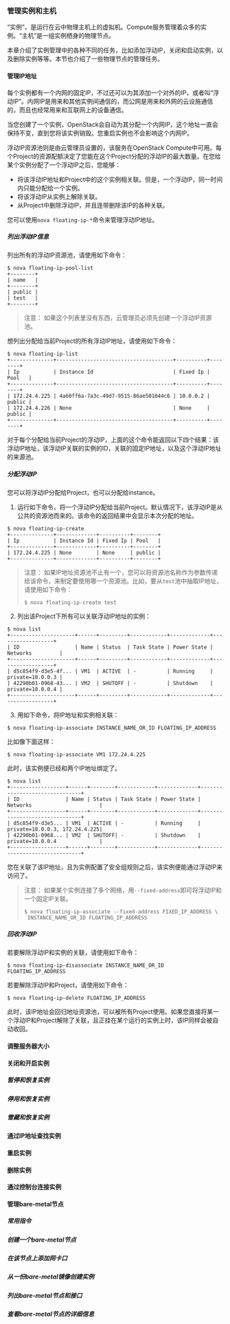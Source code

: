 ### 管理实例和主机

“实例”，是运行在云中物理主机上的虚拟机。Compute服务管理着众多的实例。“主机”是一组实例栖身的物理节点。

本章介绍了实例管理中的各种不同的任务，比如添加浮动IP，关闭和启动实例，以及删除实例等等。本节也介绍了一些物理节点的管理任务。

#### 管理IP地址

每个实例都有一个内网的固定IP，不过还可以为其添加一个对外的IP，或者叫“浮动IP”。内网IP是用来和其他实例间通信的，而公网是用来和外网的云设施通信的，而且也经常用来和互联网上的设备通信。

当您创建了一个实例，OpenStack会自动为其分配一个内网IP，这个地址一直会保持不变，直到您将该实例销毁。您重启实例也不会影响这个内网IP。

浮动IP资源池则是由云管理员设置的，该服务在OpenStack Compute中可用。每个Project的资源配额决定了您能在这个Project分配的浮动IP的最大数量。在您给某个实例分配了一个浮动IP之后，您能够：

- 将该浮动IP地址和Project中的这个实例相关联。但是，一个浮动IP，同一时间内只能分配给一个实例。
- 将该浮动IP从实例上解除关联。
- 从Project中删除浮动IP，并且连带删除该IP的各种关联。

您可以使用`nova floating-ip-*`命令来管理浮动IP地址。

##### 列出浮动IP信息

列出所有的浮动IP资源池，请使用如下命令：

```
$ nova floating-ip-pool-list
+--------+
| name   |
+--------+
| public |
| test   |
+--------+
```

>注意：
>如果这个列表里没有东西，云管理员必须先创建一个浮动IP资源池。

想列出分配给当前Project的所有浮动IP地址，请使用如下命令：

```
$ nova floating-ip-list
+--------------+--------------------------------------+----------+--------+
| Ip           | Instance Id                          | Fixed Ip | Pool   |
+--------------+--------------------------------------+----------+--------+
| 172.24.4.225 | 4a60ff6a-7a3c-49d7-9515-86ae501044c6 | 10.0.0.2 | public |
| 172.24.4.226 | None                                 | None     | public |
+--------------+--------------------------------------+----------+--------+
```

对于每个分配给当前Project的浮动IP，上面的这个命令能返回以下四个结果：该浮动IP地址，该浮动IP关联的实例的ID，关联的固定IP地址，以及这个浮动IP地址的来源池。

##### 分配浮动IP

您可以将浮动IP分配给Project，也可以分配给instance。

1. 运行如下命令，将一个浮动IP分配给当前Project。默认情况下，该浮动IP是从公共的资源池而来的。该命令的返回结果中会显示本次分配的地址。

```
$ nova floating-ip-create
+--------------+-------------+----------+--------+
| Ip           | Instance Id | Fixed Ip | Pool   |
+--------------+-------------+----------+--------+
| 172.24.4.225 | None        | None     | public |
+--------------+-------------+----------+--------+
```

>注意：
>如果IP地址资源池不止有一个，您可以将资源池名称作为参数传递给该命令，来制定要使用哪一个资源池。比如，要从`test`池中抽取IP地址，请使用如下命令：
>```
>$ nova floating-ip-create test
>```

2. 列出该Project下所有可以关联浮动IP地址的实例：

```
$ nova list
+---------------------+------+---------+------------+-------------+------------------+
| ID                  | Name | Status  | Task State | Power State | Networks         |
+---------------------+------+---------+------------+-------------+------------------+
| d5c854f9-d3e5-4f... | VM1  | ACTIVE  | -          | Running     | private=10.0.0.3 |
| 42290b01-0968-43... | VM2  | SHUTOFF | -          | Shutdown    | private=10.0.0.4 |
+---------------------+------+---------+------------+-------------+------------------+
```

3. 用如下命令，将IP地址和实例相关联：

```
$ nova floating-ip-associate INSTANCE_NAME_OR_ID FLOATING_IP_ADDRESS
```

比如像下面这样：

```
$ nova floating-ip-associate VM1 172.24.4.225
```

此时，该实例便已经和两个IP地址绑定了。

```
$ nova list
+------------------+------+--------+------------+-------------+-------------------------------+
| ID               | Name | Status | Task State | Power State | Networks                      |
+------------------+------+--------+------------+-------------+-------------------------------+
| d5c854f9-d3e5... | VM1  | ACTIVE | -          | Running     | private=10.0.0.3, 172.24.4.225|
| 42290b01-0968... | VM2  | SHUTOFF| -          | Shutdown    | private=10.0.0.4              |
+------------------+------+--------+------------+-------------+-------------------------------+
```

您在关联了该IP地址，且为实例配置了安全组规则之后，该实例便能通过浮动IP来访问了。

>注意：
>如果某个实例连接了多个网络，用`--fixed-address`即可将浮动IP和一个固定IP关联。
>```
>$ nova floating-ip-associate --fixed-address FIXED_IP_ADDRESS \
>  INSTANCE_NAME_OR_ID FLOATING_IP_ADDRESS
>```

##### 回收浮动IP

若要解除浮动IP和实例的关联，请使用如下命令：

```
$ nova floating-ip-disassociate INSTANCE_NAME_OR_ID FLOATING_IP_ADDRESS
```

若要解除浮动IP和Project，请使用如下命令：

```
$ nova floating-ip-delete FLOATING_IP_ADDRESS
```

此时，该IP地址会回归地址资源池，可以被所有Project使用。如果您直接将某一个浮动IP和Project解除了关联，且正挂在某个运行的实例上时，该IP同样会被自动收回。
#### 调整服务器大小

#### 关闭和开启实例

##### 暂停和恢复实例

##### 停用和恢复实例

##### 雪藏和恢复实例

#### 通过IP地址查找实例

#### 重启实例

#### 删除实例

#### 通过控制台连接实例

#### 管理bare-metal节点

##### 常用指令

##### 创建一个bare-metal节点

##### 在该节点上添加网卡口

##### 从一份bare-metal镜像创建实例

##### 列出bare-metal节点和接口

##### 查看bare-metal节点的详细信息